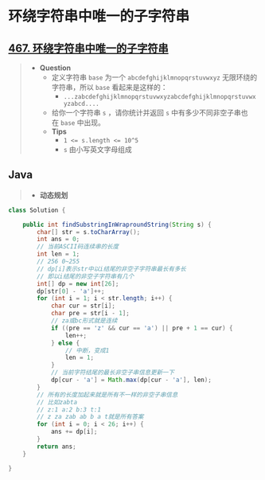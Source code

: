 # 环绕字符串中唯一的子字符串

## [467. 环绕字符串中唯一的子字符串](https://leetcode.cn/problems/unique-substrings-in-wraparound-string/)

> - **Question**
>   - 定义字符串 `base` 为一个 `abcdefghijklmnopqrstuvwxyz` 无限环绕的字符串，所以 `base` 看起来是这样的：
>     - `...zabcdefghijklmnopqrstuvwxyzabcdefghijklmnopqrstuvwxyzabcd....`
>   - 给你一个字符串 `s` ，请你统计并返回 `s` 中有多少不同非空子串也在 `base` 中出现。
>   - **Tips**
>     - `1 <= s.length <= 10^5`
>     - `s` 由小写英文字母组成

## Java

> - **动态规划**

```java
class Solution {

    public int findSubstringInWraproundString(String s) {
        char[] str = s.toCharArray();
        int ans = 0;
        // 当前ASCII码连续串的长度
        int len = 1;
        // 256 0~255
        // dp[i]表示str中以i结尾的非空子字符串最长有多长
        // 即以i结尾的非空子字符串有几个
        int[] dp = new int[26];
        dp[str[0] - 'a']++;
        for (int i = 1; i < str.length; i++) {
            char cur = str[i];
            char pre = str[i - 1];
            // za或bc形式就是连续
            if ((pre == 'z' && cur == 'a') || pre + 1 == cur) {
                len++;
            } else {
                // 中断，变成1
                len = 1;
            }
            // 当前字符结尾的最长非空子串信息更新一下
            dp[cur - 'a'] = Math.max(dp[cur - 'a'], len);
        }
        // 所有的长度加起来就是所有不一样的非空子串信息
        // 比如zabta
        // z:1 a:2 b:3 t:1
        // z za zab ab b a t就是所有答案
        for (int i = 0; i < 26; i++) {
            ans += dp[i];
        }
        return ans;
    }

}
```
